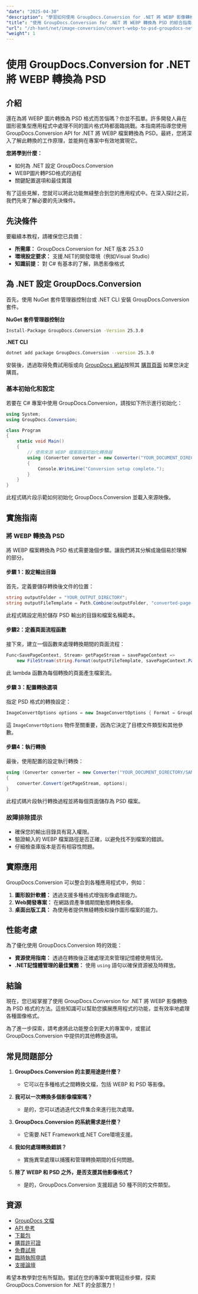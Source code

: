 ```yaml
---
"date": "2025-04-30"
"description": "學習如何使用 GroupDocs.Conversion for .NET 將 WEBP 影像轉換為 PSD 格式。本教學涵蓋設定、設定選項和最佳實務。"
"title": "使用 GroupDocs.Conversion for .NET 將 WEBP 轉換為 PSD 的綜合指南"
"url": "/zh-hant/net/image-conversion/convert-webp-to-psd-groupdocs-net/"
"weight": 1
---
```


# 使用 GroupDocs.Conversion for .NET 將 WEBP 轉換為 PSD

## 介紹

還在為將 WEBP 圖片轉換為 PSD 格式而苦惱嗎？你並不孤單。許多開發人員在圖形密集型應用程式中處理不同的圖片格式時都面臨挑戰。本指南將指導您使用 GroupDocs.Conversion API for .NET 將 WEBP 檔案轉換為 PSD。最終，您將深入了解此轉換的工作原理，並能夠在專案中有效地實現它。

**您將學到什麼：**
- 如何為 .NET 設定 GroupDocs.Conversion
- WEBP圖片轉PSD格式的過程
- 關鍵配置選項和最佳實踐

有了這些見解，您就可以將此功能無縫整合到您的應用程式中。在深入探討之前，我們先來了解必要的先決條件。

## 先決條件

要繼續本教程，請確保您已具備：
- **所需庫：** GroupDocs.Conversion for .NET 版本 25.3.0
- **環境設定要求：** 支援.NET的開發環境（例如Visual Studio）
- **知識前提：** 對 C# 有基本的了解，熟悉影像格式

## 為 .NET 設定 GroupDocs.Conversion

首先，使用 NuGet 套件管理器控制台或 .NET CLI 安裝 GroupDocs.Conversion 套件。

**NuGet 套件管理器控制台**
```bash
Install-Package GroupDocs.Conversion -Version 25.3.0
```

**\.NET CLI**
```bash
dotnet add package GroupDocs.Conversion --version 25.3.0
```

安裝後，透過取得免費試用版或向 [GroupDocs 網站](https://purchase.groupdocs.com/temporary-license/)按照其 [購買頁面](https://purchase.groupdocs.com/buy) 如果您決定購買。

### 基本初始化和設定

若要在 C# 專案中使用 GroupDocs.Conversion，請按如下所示進行初始化：

```csharp
using System;
using GroupDocs.Conversion;

class Program
{
    static void Main()
    {
        // 使用來源 WEBP 檔案路徑初始化轉換器
        using (Converter converter = new Converter("YOUR_DOCUMENT_DIRECTORY/SAMPLE_WEBP"))
        {
            Console.WriteLine("Conversion setup complete.");
        }
    }
}
```

此程式碼片段示範如何初始化 GroupDocs.Conversion 並載入來源映像。

## 實施指南

### 將 WEBP 轉換為 PSD

將 WEBP 檔案轉換為 PSD 格式需要幾個步驟。讓我們將其分解成幾個易於理解的部分。

#### 步驟 1：設定輸出目錄

首先，定義要儲存轉換後文件的位置：

```csharp
string outputFolder = "YOUR_OUTPUT_DIRECTORY";
string outputFileTemplate = Path.Combine(outputFolder, "converted-page-{0}.psd");
```

此程式碼設定用於儲存 PSD 輸出的目錄和檔案名稱範本。

#### 步驟2：定義頁面流程函數

接下來，建立一個函數來處理轉換期間的頁面流程：

```csharp
Func<SavePageContext, Stream> getPageStream = savePageContext =>
    new FileStream(string.Format(outputFileTemplate, savePageContext.Page), FileMode.Create);
```

此 lambda 函數為每個轉換的頁面產生檔案流。

#### 步驟 3：配置轉換選項

指定 PSD 格式的轉換設定：

```csharp
ImageConvertOptions options = new ImageConvertOptions { Format = GroupDocs.Conversion.FileTypes.ImageFileType.Psd };
```

這 `ImageConvertOptions` 物件至關重要，因為它決定了目標文件類型和其他參數。

#### 步驟4：執行轉換

最後，使用配置的設定執行轉換：

```csharp
using (Converter converter = new Converter("YOUR_DOCUMENT_DIRECTORY/SAMPLE_WEBP"))
{
    converter.Convert(getPageStream, options);
}
```

此程式碼片段執行轉換過程並將每個頁面儲存為 PSD 檔案。

### 故障排除提示

- 確保您的輸出目錄具有寫入權限。
- 驗證輸入的 WEBP 檔案路徑是否正確，以避免找不到檔案的錯誤。
- 仔細檢查庫版本是否有相容性問題。

## 實際應用

GroupDocs.Conversion 可以整合到各種應用程式中，例如：

1. **圖形設計軟體：** 透過支援多種格式增強影像處理能力。
2. **Web開發專案：** 在網路資產準備期間動態轉換影像。
3. **桌面出版工具：** 為使用者提供無縫轉換和操作圖形檔案的能力。

## 性能考慮

為了優化使用 GroupDocs.Conversion 時的效能：

- **資源使用指南：** 透過在轉換後正確處理流來管理記憶體使用情況。
- **.NET記憶體管理的最佳實務：** 使用 `using` 語句以確保資源被及時釋放。

## 結論

現在，您已經掌握了使用 GroupDocs.Conversion for .NET 將 WEBP 影像轉換為 PSD 格式的方法。這些知識可以幫助您擴展應用程式的功能，並有效率地處理各種圖像格式。

為了進一步探索，請考慮將此功能整合到更大的專案中，或嘗試 GroupDocs.Conversion 中提供的其他轉換選項。

## 常見問題部分

1. **GroupDocs.Conversion 的主要用途是什麼？**
   - 它可以在多種格式之間轉換文檔，包括 WEBP 和 PSD 等影像。
   
2. **我可以一次轉換多個影像檔案嗎？**
   - 是的，您可以透過迭代文件集合來進行批次處理。
3. **GroupDocs.Conversion 的系統需求是什麼？**
   - 它需要.NET Framework或.NET Core環境支援。
4. **我如何處理轉換錯誤？**
   - 實施異常處理以捕獲和管理轉換期間的任何問題。
5. **除了 WEBP 和 PSD 之外，是否支援其他影像格式？**
   - 是的，GroupDocs.Conversion 支援超過 50 種不同的文件類型。

## 資源

- [GroupDocs 文檔](https://docs.groupdocs.com/conversion/net/)
- [API 參考](https://reference.groupdocs.com/conversion/net/)
- [下載包](https://releases.groupdocs.com/conversion/net/)
- [購買許可證](https://purchase.groupdocs.com/buy)
- [免費試用](https://releases.groupdocs.com/conversion/net/)
- [臨時執照申請](https://purchase.groupdocs.com/temporary-license/)
- [支援論壇](https://forum.groupdocs.com/c/conversion/10)

希望本教學對您有所幫助。嘗試在您的專案中實現這些步驟，探索 GroupDocs.Conversion for .NET 的全部潛力！